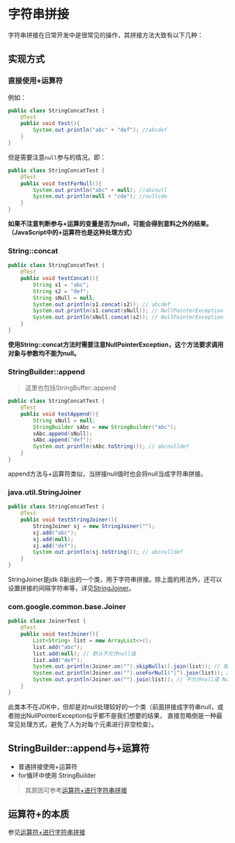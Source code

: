 # 字符串拼接
字符串拼接在日常开发中是很常见的操作，其拼接方法大致有以下几种：

## 实现方式
### 直接使用+运算符
例如：
```java
public class StringConcatTest {
    @Test
    public void test(){
        System.out.println("abc" + "def"); //abcdef
    }
}

```
但是需要注意`null`参与的情况。即：
```java
public class StringConcatTest {
    @Test
    public void testForNull(){
        System.out.println("abc" + null); //abcnull
        System.out.println(null + "cde"); //nullcde 
    }
}

```
**如果不注意判断参与+运算的变量是否为null，可能会得到意料之外的结果。（JavaScript中的+运算符也是这种处理方式）**

### String::concat
```java
public class StringConcatTest {
    @Test
    public void testConcat(){
        String s1 = "abc";
        String s2 = "def";
        String sNull = null;
        System.out.println(s1.concat(s2)); // abcdef
        System.out.println(s1.concat(sNull)); // NullPointerException
        System.out.println(sNull.concat(s2)); // NullPointerException
    }
}
```
**使用String::concat方法时需要注意NullPointerException，这个方法要求调用对象与参数均不能为null。**

### StringBuilder::append
> 这里也包括StringBuffer::append
```java
public class StringConcatTest {
    @Test
    public void testAppend(){
        String sNull = null;
        StringBuilder sAbc = new StringBuilder("abc");
        sAbc.append(sNull);
        sAbc.append("def");
        System.out.println(sAbc.toString()); // abcnulldef
    }
}
```
append方法与+运算符类似，当拼接null值时也会将null当成字符串拼接。

### java.util.StringJoiner
```java
public class StringConcatTest {
    @Test
    public void testStringJoiner(){
        StringJoiner sj = new StringJoiner("");
        sj.add("abc");
        sj.add(null);
        sj.add("def");
        System.out.println(sj.toString()); // abcnulldef
    }
}
```
StringJoiner是jdk 8新出的一个类，用于字符串拼接。除上面的用法外，还可以设置拼接的间隔字符串等，详见[StringJoiner](/工具类/StringJoiner.md)。

### com.google.common.base.Joiner
```java
public class JoinerTest {
    @Test
    public void testJoiner(){
        List<String> list = new ArrayList<>();
        list.add("abc");
        list.add(null); // 默认不允许null值
        list.add("def");
        System.out.println(Joiner.on("").skipNulls().join(list)); // 跳过null值， 结果为：abcdef
        System.out.println(Joiner.on("").useForNull("|").join(list)); // null转化为"|"，结果为：abc|def
        System.out.println(Joiner.on("").join(list)); // 不允许null值 NullPointerException
    }
}
```
此类本不在JDK中，但却是对null处理较好的一个类（前面拼接成字符串null，或者抛出NullPointerException似乎都不是我们想要的结果，
直接忽略倒是一种最常见处理方式，避免了人为对每个元素进行非空检查）。


## StringBuilder::append与+运算符

- 普通拼接使用+运算符
- for循环中使用 StringBuilder
> 其原因可参考[运算符+进行字符串拼接](/1-String相关/1.2-运算符+进行字符串拼接.md)

## 运算符+的本质
参见[运算符+进行字符串拼接](/1-String相关/1.2-运算符+进行字符串拼接.md)
